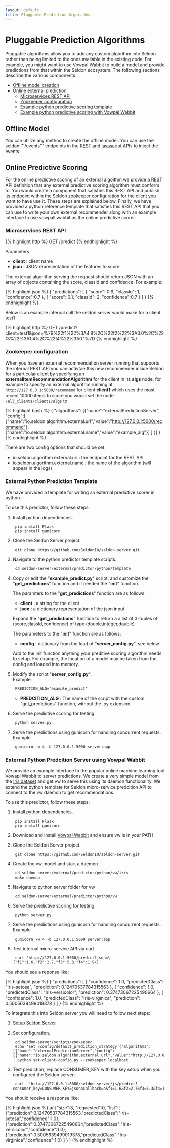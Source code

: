 ```yaml
---
layout: default
title: Pluggable Prediction Algorithms
---
```


# Pluggable Prediction Algorithms

Pluggable algorithms allow you to add any custom algorithm into Seldon rather than being limited to the ones available in the existing code. For example, you might want to use Vowpal Wabbit to build a model and provide predictions from that within the Seldon ecosystem. The following sections describe the various components:

 * [Offline model creation](#offline-model)
 * [Online external prediction](#online-predictive-scoring)
   * [Microservices REST API](#prediction-internal-rest-api)
   * [Zookeeper configuration](#prediction-zookeeper-conf)
   * [Example python predictive scoring template](#prediction-python-template)
   * [Example python predictive scoring with Vowpal Wabbit](#prediction-python-vw)

## Offline Model<a name="offline-model"></a>

You can utilize any method to create the offline model. You can use the seldon '''/events''' endpoints in the [REST](api-oauth.html#events) and [javascript](api-js#events) APIs to inject the events.



## Online Predictive Scoring<a name="online-predictive-scoring"></a>

For the online predictive scoring of an external algoithm we provide a REST API definition that any external predictive scoring algorithm must conform to. You would create a component that satisfies this REST API and publish its endpoint within the Seldon zookeeper configuration for the client you want to have use it. These steps are explained below. Finally, we have provided a python reference template that satisfies this REST API that you can use to write your own external recommender along with an example interface to use vowpall wabbit as the online predictive scorer.

### Microservices REST API<a name="prediction-internal-rest-api"></a>

{% highlight http %}
GET     /predict
{% endhighlight %}	

Parameters

 * **client** : client name
 * **json** : JSON representation of the features to score

The external algorithm serving the request should return JSON with an array of objects containing the score, classId and confidence. For example:

{% highlight json %}
{
  "predictions": [
    {
      "score": 0.9,
      "classId": 1,
      "confidence":0.7
    },
    {
      "score": 0.1,
      "classId": 2,
      "confidence":0.7
    }
  ]
}
{% endhighlight %}	

Below is an example internal call the seldon server would make for a client test1

{% highlight http %}
GET /predict?client=test1&json=%7B%22f1%22%3A4.8%2C%22f2%22%3A3.0%2C%22f3%22%3A1.4%2C%22f4%22%3A0.1%7D
{% endhighlight %}	


### Zookeeper configuration<a name="prediction-zookeeper-conf"></a>
When you have an external recommendation server running that supports the internal REST API you can activtae this new recommender inside Seldon for a particular client by specifying an **externalItemRecommendationAlgorithm** for the client in its **algs** node, for example to specify an external algorithm running at ```http://127.0.0.1:5000/recommend``` for client **client1** which uses the most recent 10000 items to score you would set the node ```/all_clients/client1/algs``` to 

{% highlight bash %}
{
"algorithms":
	[{"name":"externalPredictionServer",
	"config":[
		   {"name":"io.seldon.algorithm.external.url","value":"http://127.0.0.1:5000/recommend"},
		   {"name":"io.seldon.algorithm.external.name","value":"example_alg"}]
         	 ]
         }]
}
{% endhighlight %}	

There are two config options that should be set:

 * io.seldon.algorithm.external.url : the endpoint for the REST API 
 * io.seldon.algorithm.external.name : the name of the algorithm (will appear in the logs)


### External Python Prediction Template<a name="prediction-python-template"></a>

We have provided a template for writing an external predictive scorer in python.

To use this predictor, follow these steps:

1. Install python dependencies.

        pip install Flask
        pip install gunicorn

1. Clone the Seldon Server project.

        git clone https://github.com/SeldonIO/seldon-server.git

1. Navigate to the python predictor template scripts.

        cd seldon-server/external/predictor/python/template

1. Copy or edit the "**example_predict.py**" script, and customize the "**get_predictions**" function and if needed the "**init**" function.

    The paramters to the "**get_predictions**" function are as follows:

    * **client** : a string for the client
    * **json** : a dictionary representation of the json input

    Expand the "**get_predictions**" function to return a a list of 3-tuples of (score,classId,confidence) of type (double,integer,double)

    The parameters to the "**init**" function are as follows:

    * **config** : dictionary from the load of "**server_config.py**", see below

    Add to the init function anything your preditive scoring algorithm needs to setup. For example, the location of a model may be taken from the config and loaded into memory.

1. Modify the script "**server_config.py**".  
    Example:

        PREDICTION_ALG="example_predict"

    * **PREDCITION_ALG** : The name of the script with the custom "get_predictions" function, without the .py extension.

1. Serve the predictive scoring for testing.

        python server.py

1. Serve the predictions using gunicorn for handling concurrent requests.  
    Example

        gunicorn -w 4 -b 127.0.0.1:5000 server:app


###  External Python Predcition Server using Vowpal Wabbit<a name="prediction-python-vw"></a>

We provide an example interface to the popular online machine learning tool Vowapl Wabbit to server predictions. We create a very simple model from the [Iris dataset](https://archive.ics.uci.edu/ml/datasets/Iris) and get vw to serve this using its daemon functionality. We extend the python template for Seldon micro-service predcition API to connect to the vw daemon to get recommendations.



To use this predictor, follow these steps:

1. Install python dependencies.

        pip install Flask
        pip install gunicorn

1. Download and install [Vowpal Wabbit](https://github.com/JohnLangford/vowpal_wabbit/wiki) and ensure vw is in your PATH

1. Clone the Seldon Server project.

        git clone https://github.com/SeldonIO/seldon-server.git

1. Create the vw model and start a daemon

        cd seldon-server/external/predictor/python/vw/iris
        make daemon

1. Navigate to python server folder for vw

        cd seldon-server/external/predictor/python/vw

1. Serve the predictive scoring for testing.

        python server.py

1. Serve the predictions using gunicorn for handling concurrent requests.  
    Example

        gunicorn -w 4 -b 127.0.0.1:5000 server:app

1. Test internal micro-service API via curl

        curl 'http://127.0.0.1:5000/predict?json=\{"f1":1.6,"f2":2.7,"f3":5.3,"f4":1.9\}'

You should see a reponse like:

{% highlight json %}
{
  "predictions": [
    {
      "confidence": 1.0,
      "predictedClass": "Iris-setosa",
      "prediction": 0.12470537784315563
    },
    {
      "confidence": 1.0,
      "predictedClass": "Iris-versicolor",
      "prediction": 0.37473067225490664
    },
    {
      "confidence": 1.0,
      "predictedClass": "Iris-virginica",
      "prediction": 0.5005639499019378
    }
  ]
}
{% endhighlight %}

To integrate this into Seldon server you will need to follow next steps:

1. [Setup Seldon Server](/seldon-server-setup.html) 

1. Set configuration.
  
        cd seldon-server/scripts/zookeeper
        echo 'set /config/default_prediction_strategy {"algorithms":[{"name":"externalPredictionServer","config":[{"name":"io.seldon.algorithm.external.url","value":"http://127.0.0.1:5000/predict"}]}]}' | python set-client-config.py --zookeeper localhost

1. Test prediction, replace CONSUMER_KEY with the key setup when you configured the Seldon server:

        curl  'http://127.0.0.1:8080/seldon-server/js/predict?consumer_key=CONSUMER_KEY&jsonpCallback=a&f1=1.6&f2=2.7&f3=5.3&f4=1.9'

You should receive a response like:

{% highlight json %}
a(
	{"size":3,
	"requested":0,
	"list":[
		{"prediction":0.12470537784315563,"predictedClass":"Iris-setosa","confidence":1.0},
		{"prediction":0.37473067225490664,"predictedClass":"Iris-versicolor","confidence":1.0},
		{"prediction":0.5005639499019378,"predictedClass":"Iris-virginica","confidence":1.0}
		]
	}
)
{% endhighlight %}